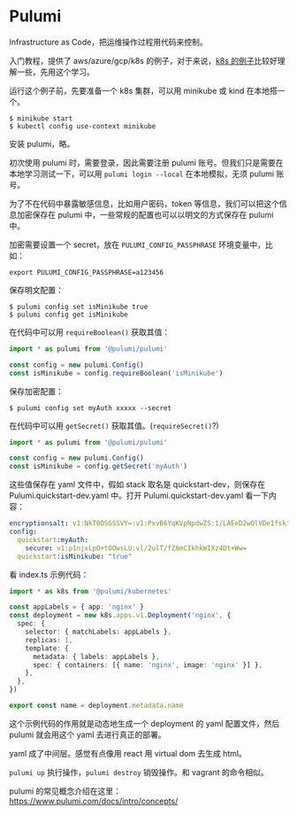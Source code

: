 # Pulumi

Infrastructure as Code，把运维操作过程用代码来控制。

入门教程，提供了 aws/azure/gcp/k8s 的例子，对于来说，[k8s 的例子](https://www.pulumi.com/docs/get-started/kubernetes/)比较好理解一些，先用这个学习。

运行这个例子前，先要准备一个 k8s 集群，可以用 minikube 或 kind 在本地搭一个。

```
$ minikube start
$ kubectl config use-context minikube
```

安装 pulumi，略。

初次使用 pulumi 时，需要登录，因此需要注册 pulumi 账号。但我们只是需要在本地学习测试一下，可以用 `pulumi login --local` 在本地模拟，无须 pulumi 账号。

为了不在代码中暴露敏感信息，比如用户密码，token 等信息，我们可以把这个信息加密保存在 pulumi 中，一些常规的配置也可以以明文的方式保存在 pulumi 中。

加密需要设置一个 secret，放在 `PULUMI_CONFIG_PASSPHRASE` 环境变量中，比如：

```
export PULUMI_CONFIG_PASSPHRASE=a123456
```

保存明文配置：

```
$ pulumi config set isMinikube true
$ pulumi config get isMinikube
```

在代码中可以用 `requireBoolean()` 获取其值：

```ts
import * as pulumi from '@pulumi/pulumi'

const config = new pulumi.Config()
const isMinikube = config.requireBoolean('isMinikube')
```

保存加密配置：

```
$ pulumi config set myAuth xxxxx --secret
```

在代码中可以用 `getSecret()` 获取其值。(`requireSecret()`?)

```ts
import * as pulumi from '@pulumi/pulumi'

const config = new pulumi.Config()
const isMinikube = config.getSecret('myAuth')
```

这些值保存在 yaml 文件中，假如 stack 取名是 quickstart-dev，则保存在 Pulumi.quickstart-dev.yaml 中。打开 Pulumi.quickstart-dev.yaml 看一下内容：

```yaml
encryptionsalt: v1:NkT0DSGSSVY=:v1:PxvB6YqKVpNpdwZS:1/LAEeD2wOlVDe1fskirjVPLMcFQkQ==
config:
  quickstart:myAuth:
    secure: v1:p1njxLpO+tOOwsLU:vl/2ulT/fZ6mCIkhkWIXz4Dt+Ww=
  quickstart:isMinikube: "true"
```

看 index.ts 示例代码：

```ts
import * as k8s from '@pulumi/kubernetes'

const appLabels = { app: 'nginx' }
const deployment = new k8s.apps.v1.Deployment('nginx', {
  spec: {
    selector: { matchLabels: appLabels },
    replicas: 1,
    template: {
      metadata: { labels: appLabels },
      spec: { containers: [{ name: 'nginx', image: 'nginx' }] },
    },
  },
})

export const name = deployment.metadata.name
```

这个示例代码的作用就是动态地生成一个 deployment 的 yaml 配置文件，然后 pulumi 就会用这个 yaml 去进行真正的部署。

yaml 成了中间层。感觉有点像用 react 用 virtual dom 去生成 html。

`pulumi up` 执行操作，`pulumi destroy` 销毁操作。和 vagrant 的命令相似。

pulumi 的常见概念介绍在这里：https://www.pulumi.com/docs/intro/concepts/
